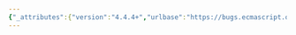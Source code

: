 ```yaml
---
{"_attributes":{"version":"4.4.4+","urlbase":"https://bugs.ecmascript.org/","maintainer":"dherman@mozilla.com"},"bug":{"bug_id":840,"creation_ts":"2012-10-27 15:04:00 -0700","short_desc":"15.16.7.2.2: undefined \"itemKind\"","delta_ts":"2012-11-23 09:45:52 -0800","product":"Draft for 6th Edition","component":"editorial issue","version":"Rev 11: October 26, 2012 Draft","rep_platform":"All","op_sys":"All","bug_status":"RESOLVED","resolution":"FIXED","priority":"Normal","bug_severity":"normal","everconfirmed":true,"reporter":{"uid":"jmdyck","name":"Michael Dyck"},"assigned_to":{"uid":"allen","name":"Allen Wirfs-Brock"},"long_desc":[{"commentid":2233,"comment_count":0,"who":{"uid":"jmdyck","name":"Michael Dyck"},"bug_when":"2012-10-27 15:04:19 -0700","thetext":"15.16.7.2.2 SetIterator.prototype.next( )\",\nstep 8.d.i says:\n    If itemKind is \"key\" then, return e.\n\nBut 'itemKind' is not defined."},{"commentid":2285,"comment_count":1,"who":{"uid":"allen","name":"Allen Wirfs-Brock"},"bug_when":"2012-10-29 16:09:42 -0700","thetext":"corrected in rev 12 editor's draft"},{"commentid":2491,"comment_count":2,"who":{"uid":"allen","name":"Allen Wirfs-Brock"},"bug_when":"2012-11-21 16:04:12 -0800","thetext":"*** Bug 975 has been marked as a duplicate of this bug. ***"},{"commentid":2687,"comment_count":3,"who":{"uid":"allen","name":"Allen Wirfs-Brock"},"bug_when":"2012-11-23 09:45:52 -0800","thetext":"corrected in rev 12, Nov. 22, 2012 draft"}]}}
---
```

